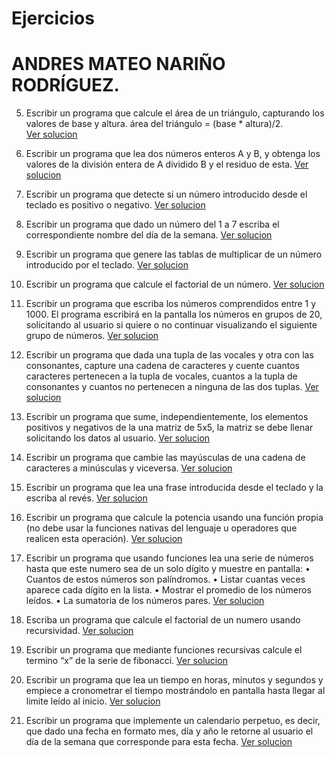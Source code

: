 # Ejercicios
# ANDRES MATEO NARIÑO RODRÍGUEZ.

5. Escribir un programa que calcule el área de un triángulo, capturando los valores de base y
altura.
área del triángulo = (base * altura)/2. <br>
[Ver solucion](https://github.com/Mateo2119/Ejercicios-psba/blob/master/5trianguloArea.py)

15. Escribir un programa que lea dos números enteros A y B, y obtenga los valores de la
división entera de A dividido B y el residuo de esta. 
[Ver solucion](https://github.com/Mateo2119/Ejercicios-psba/blob/master/15divisionResiudo.py)

16. Escribir un programa que detecte si un número introducido desde el teclado es positivo o
negativo.
[Ver solucion](https://github.com/Mateo2119/Ejercicios-psba/blob/master/16siEsNegativo.py)

21. Escribir un programa que dado un número del 1 a 7 escriba el correspondiente nombre del
día de la semana.
[Ver solucion](https://github.com/Mateo2119/Ejercicios-psba/blob/master/21diaSemana.py)

31. Escribir un programa que genere las tablas de multiplicar de un número introducido por el
teclado.
[Ver solucion](https://github.com/Mateo2119/Ejercicios-psba/blob/master/31tablas.py)

35. Escribir un programa que calcule el factorial de un número.
[Ver solucion](https://github.com/Mateo2119/Ejercicios-psba/blob/master/35factorial.py)

39. Escribir un programa que escriba los números comprendidos entre 1 y 1000. El programa
escribirá en la pantalla los números en grupos de 20, solicitando al usuario si quiere o no
continuar visualizando el siguiente grupo de números.
[Ver solucion](https://github.com/Mateo2119/Ejercicios-psba/blob/master/39-1a1000.py)

41. Escribir un programa que dada una tupla de las vocales y otra con las consonantes, capture
una cadena de caracteres y cuente cuantos caracteres pertenecen a la tupla de vocales,
cuantos a la tupla de consonantes y cuantos no pertenecen a ninguna de las dos tuplas.
[Ver solucion](https://github.com/Mateo2119/Ejercicios-psba/blob/master/41tuplas.py)

50. Escribir un programa que sume, independientemente, los elementos positivos y negativos de
la una matriz de 5x5, la matriz se debe llenar solicitando los datos al usuario.
[Ver solucion](https://github.com/Mateo2119/Ejercicios-psba/blob/master/50matriz5x5.py)

58. Escribir un programa que cambie las mayúsculas de una cadena de caracteres a minúsculas y
viceversa.
[Ver solucion](https://github.com/Mateo2119/Ejercicios-psba/blob/master/58MayusaMinos.py)

61. Escribir un programa que lea una frase introducida desde el teclado y la escriba al revés. 
[Ver solucion](https://github.com/Mateo2119/Ejercicios-psba/blob/master/61Alreves.py)

65. Escribir un programa que calcule la potencia usando una función propia (no debe usar la
funciones nativas del lenguaje u operadores que realicen esta operación).
[Ver solucion](https://github.com/Mateo2119/Ejercicios-psba/blob/master/65potencia.py)

73. Escribir un programa que usando funciones lea una serie de números hasta que este numero
sea de un solo dígito y muestre en pantalla:
• Cuantos de estos números son palíndromos.
• Listar cuantas veces aparece cada dígito en la lista.
• Mostrar el promedio de los números leídos.
• La sumatoria de los números pares.
[Ver solucion](https://github.com/Mateo2119/Ejercicios-psba/blob/master/73-varias.py)

76. Escriba un programa que calcule el factorial de un numero usando recursividad.
[Ver solucion](https://github.com/Mateo2119/Ejercicios-psba/blob/master/76-rFactorial.py)

80. Escribir un programa que mediante funciones recursivas calcule el termino “x” de la serie de
fibonacci. 
[Ver solucion](https://github.com/Mateo2119/Ejercicios-psba/blob/master/80-rFibo.py)

90. Escribir un programa que lea un tiempo en horas, minutos y segundos y empiece a
cronometrar el tiempo mostrándolo en pantalla hasta llegar al limite leído al inicio.
[Ver solucion](https://github.com/Mateo2119/Ejercicios-psba/blob/master/90-conteo.py)

93. Escribir un programa que implemente un calendario perpetuo, es decir, que dado una fecha
en formato mes, día y año le retorne al usuario el día de la semana que corresponde para esta
fecha.
[Ver solucion](https://github.com/Mateo2119/Ejercicios-psba/blob/master/93-calendario.py)
